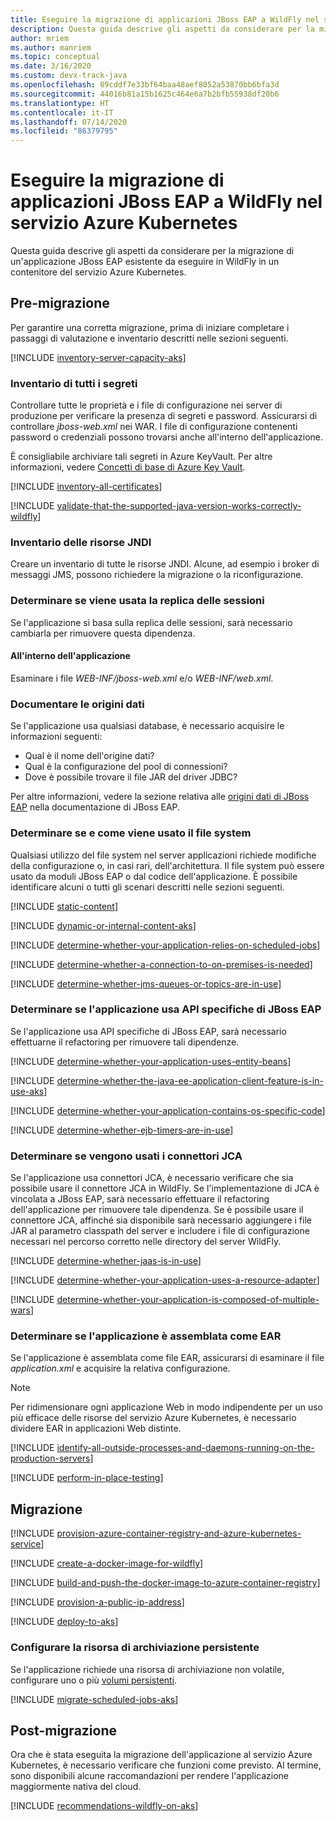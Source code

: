 ```yaml
---
title: Eseguire la migrazione di applicazioni JBoss EAP a WildFly nel servizio Azure Kubernetes
description: Questa guida descrive gli aspetti da considerare per la migrazione di un'applicazione JBoss EAP esistente da eseguire in WildFly in un contenitore del servizio Azure Kubernetes.
author: mriem
ms.author: manriem
ms.topic: conceptual
ms.date: 3/16/2020
ms.custom: devx-track-java
ms.openlocfilehash: 89cddf7e33bf64baa48aef8052a53870bb6bfa3d
ms.sourcegitcommit: 44016b81a15b1625c464e6a7b2bfb55938df20b6
ms.translationtype: HT
ms.contentlocale: it-IT
ms.lasthandoff: 07/14/2020
ms.locfileid: "86379795"
---
```

# <a name="migrate-jboss-eap-applications-to-wildfly-on-azure-kubernetes-service"></a>Eseguire la migrazione di applicazioni JBoss EAP a WildFly nel servizio Azure Kubernetes

Questa guida descrive gli aspetti da considerare per la migrazione di un'applicazione JBoss EAP esistente da eseguire in WildFly in un contenitore del servizio Azure Kubernetes.

## <a name="pre-migration"></a>Pre-migrazione

Per garantire una corretta migrazione, prima di iniziare completare i passaggi di valutazione e inventario descritti nelle sezioni seguenti.

[!INCLUDE [inventory-server-capacity-aks](includes/inventory-server-capacity-aks.md)]

### <a name="inventory-all-secrets"></a>Inventario di tutti i segreti

Controllare tutte le proprietà e i file di configurazione nei server di produzione per verificare la presenza di segreti e password. Assicurarsi di controllare *jboss-web.xml* nei WAR. I file di configurazione contenenti password o credenziali possono trovarsi anche all'interno dell'applicazione.

È consigliabile archiviare tali segreti in Azure KeyVault. Per altre informazioni, vedere [Concetti di base di Azure Key Vault](/azure/key-vault/basic-concepts).

[!INCLUDE [inventory-all-certificates](includes/inventory-all-certificates.md)]

[!INCLUDE [validate-that-the-supported-java-version-works-correctly-wildfly](includes/validate-that-the-supported-java-version-works-correctly-wildfly.md)]

### <a name="inventory-jndi-resources"></a>Inventario delle risorse JNDI

Creare un inventario di tutte le risorse JNDI. Alcune, ad esempio i broker di messaggi JMS, possono richiedere la migrazione o la riconfigurazione.

### <a name="determine-whether-session-replication-is-used"></a>Determinare se viene usata la replica delle sessioni

Se l'applicazione si basa sulla replica delle sessioni, sarà necessario cambiarla per rimuovere questa dipendenza.

#### <a name="inside-your-application"></a>All'interno dell'applicazione

Esaminare i file *WEB-INF/jboss-web.xml* e/o *WEB-INF/web.xml*.

### <a name="document-datasources"></a>Documentare le origini dati

Se l'applicazione usa qualsiasi database, è necessario acquisire le informazioni seguenti:

* Qual è il nome dell'origine dati?
* Qual è la configurazione del pool di connessioni?
* Dove è possibile trovare il file JAR del driver JDBC?

Per altre informazioni, vedere la sezione relativa alle [origini dati di JBoss EAP](https://access.redhat.com/documentation/en-us/red_hat_jboss_enterprise_application_platform/7.3/html/configuration_guide/datasource_management) nella documentazione di JBoss EAP.

### <a name="determine-whether-and-how-the-file-system-is-used"></a>Determinare se e come viene usato il file system

Qualsiasi utilizzo del file system nel server applicazioni richiede modifiche della configurazione o, in casi rari, dell'architettura. Il file system può essere usato da moduli JBoss EAP o dal codice dell'applicazione. È possibile identificare alcuni o tutti gli scenari descritti nelle sezioni seguenti.

[!INCLUDE [static-content](includes/static-content.md)]

[!INCLUDE [dynamic-or-internal-content-aks](includes/dynamic-or-internal-content-aks.md)]

[!INCLUDE [determine-whether-your-application-relies-on-scheduled-jobs](includes/determine-whether-your-application-relies-on-scheduled-jobs.md)]

[!INCLUDE [determine-whether-a-connection-to-on-premises-is-needed](includes/determine-whether-a-connection-to-on-premises-is-needed.md)]

[!INCLUDE [determine-whether-jms-queues-or-topics-are-in-use](includes/determine-whether-jms-queues-or-topics-are-in-use.md)]

### <a name="determine-whether-your-application-uses-jboss-eap-specific-apis"></a>Determinare se l'applicazione usa API specifiche di JBoss EAP

Se l'applicazione usa API specifiche di JBoss EAP, sarà necessario effettuarne il refactoring per rimuovere tali dipendenze.

[!INCLUDE [determine-whether-your-application-uses-entity-beans](includes/determine-whether-your-application-uses-entity-beans.md)]

[!INCLUDE [determine-whether-the-java-ee-application-client-feature-is-in-use-aks](includes/determine-whether-the-java-ee-application-client-feature-is-in-use-aks.md)]

[!INCLUDE [determine-whether-your-application-contains-os-specific-code](includes/determine-whether-your-application-contains-os-specific-code.md)]

[!INCLUDE [determine-whether-ejb-timers-are-in-use](includes/determine-whether-ejb-timers-are-in-use.md)]

### <a name="determine-whether-jca-connectors-are-in-use"></a>Determinare se vengono usati i connettori JCA

Se l'applicazione usa connettori JCA, è necessario verificare che sia possibile usare il connettore JCA in WildFly. Se l'implementazione di JCA è vincolata a JBoss EAP, sarà necessario effettuare il refactoring dell'applicazione per rimuovere tale dipendenza. Se è possibile usare il connettore JCA, affinché sia disponibile sarà necessario aggiungere i file JAR al parametro classpath del server e includere i file di configurazione necessari nel percorso corretto nelle directory del server WildFly.

[!INCLUDE [determine-whether-jaas-is-in-use](includes/determine-whether-jaas-is-in-use.md)]

[!INCLUDE [determine-whether-your-application-uses-a-resource-adapter](includes/determine-whether-your-application-uses-a-resource-adapter.md)]

[!INCLUDE [determine-whether-your-application-is-composed-of-multiple-wars](includes/determine-whether-your-application-is-composed-of-multiple-wars.md)]

### <a name="determine-whether-your-application-is-packaged-as-an-ear"></a>Determinare se l'applicazione è assemblata come EAR

Se l'applicazione è assemblata come file EAR, assicurarsi di esaminare il file *application.xml* e acquisire la relativa configurazione.

> [!NOTE]
> Per ridimensionare ogni applicazione Web in modo indipendente per un uso più efficace delle risorse del servizio Azure Kubernetes, è necessario dividere EAR in applicazioni Web distinte.

[!INCLUDE [identify-all-outside-processes-and-daemons-running-on-the-production-servers](includes/identify-all-outside-processes-and-daemons-running-on-the-production-servers.md)]

[!INCLUDE [perform-in-place-testing](includes/perform-in-place-testing.md)]

## <a name="migration"></a>Migrazione

[!INCLUDE [provision-azure-container-registry-and-azure-kubernetes-service](includes/provision-azure-container-registry-and-azure-kubernetes-service.md)]

[!INCLUDE [create-a-docker-image-for-wildfly](includes/create-a-docker-image-for-wildfly.md)]

[!INCLUDE [build-and-push-the-docker-image-to-azure-container-registry](includes/build-and-push-the-docker-image-to-azure-container-registry.md)]

[!INCLUDE [provision-a-public-ip-address](includes/provision-a-public-ip-address.md)]

[!INCLUDE [deploy-to-aks](includes/deploy-to-aks.md)]

### <a name="configure-persistent-storage"></a>Configurare la risorsa di archiviazione persistente

Se l'applicazione richiede una risorsa di archiviazione non volatile, configurare uno o più [volumi persistenti](/azure/aks/azure-disks-dynamic-pv).

[!INCLUDE [migrate-scheduled-jobs-aks](includes/migrate-scheduled-jobs-aks.md)]

## <a name="post-migration"></a>Post-migrazione

Ora che è stata eseguita la migrazione dell'applicazione al servizio Azure Kubernetes, è necessario verificare che funzioni come previsto. Al termine, sono disponibili alcune raccomandazioni per rendere l'applicazione maggiormente nativa del cloud.

[!INCLUDE [recommendations-wildfly-on-aks](includes/recommendations-wildfly-on-aks.md)]
